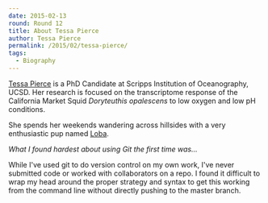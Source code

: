 ```yaml
---
date: 2015-02-13
round: Round 12
title: About Tessa Pierce
author: Tessa Pierce
permalink: /2015/02/tessa-pierce/
tags:
  - Biography
---
```

[Tessa Pierce](http://bluegenes.github.io/about) is a PhD Candidate at Scripps Institution of Oceanography, UCSD. Her research is focused on the transcriptome response of the California Market Squid *Doryteuthis opalescens* to low oxygen and low pH conditions.

She spends her weekends wandering across hillsides with a very enthusiastic pup named [Loba](http://bluegenes.github.io/loba).

*What I found hardest about using Git the first time was...*

While I've used git to do version control on my own work, I've never submitted code or worked with collaborators on a repo. I found it difficult to wrap my head around the proper strategy and syntax to get this working from the command line without directly pushing to the master branch.   



